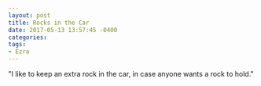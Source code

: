 ```yaml
---
layout: post
title: Rocks in the Car
date: 2017-05-13 13:57:45 -0400
categories:
tags:
- Ezra
---
```

"I like to keep an extra rock in the car, in case anyone wants a rock to hold."

